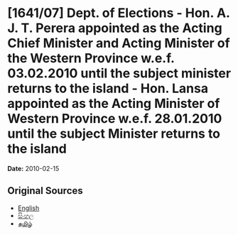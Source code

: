 # [1641/07] Dept. of Elections - Hon. A. J. T. Perera appointed as the Acting Chief Minister and Acting Minister of the Western Province w.e.f. 03.02.2010 until the subject minister returns to the island - Hon. Lansa appointed as the Acting Minister of Western Province w.e.f. 28.01.2010 until the subject Minister returns to the island

**Date:** 2010-02-15

## Original Sources

- [English](https://documents.gov.lk/view/extra-gazettes/2010/2/1641-07_E.pdf)
- [සිංහල](https://documents.gov.lk/view/extra-gazettes/2010/2/1641-07_S.pdf)
- [தமிழ்](https://documents.gov.lk/view/extra-gazettes/2010/2/1641-07_T.pdf)
